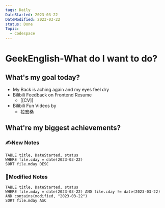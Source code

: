 ```yaml
---
tags: Daily
DateStarted: 2023-03-22
DateModified: 2023-03-22
status: Done
Topic:
  - Codespace
---
```


# GeekEnglish-What do I want to do?

## What's my goal today?

- My Back is aching again and my eyes feel dry
- Bilibili Feedback on Frontend Resume
  - [[CV]]
- Bilibili Fun Videos by
  - 拉宏桑

## What're my biggest achievements?

### ✍️New Notes

```dataview
TABLE title, DateStarted, status
WHERE file.cday = date(2023-03-22)
SORT file.mday DESC
```

### 📝Modified Notes

```dataview
TABLE title, DateStarted, status
WHERE file.mday = date(2023-03-22) AND file.cday != date(2023-03-22) AND contains(modified, "2023-03-22")
SORT file.mday ASC
```
